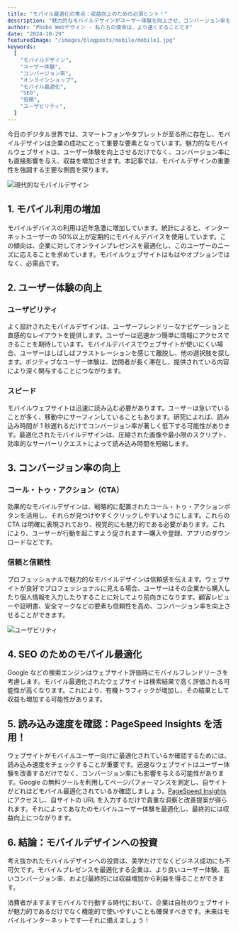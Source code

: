 ```yaml
---
title: "モバイル最適化の焦点：収益向上のための必須ヒント！"
description: "魅力的なモバイルデザインがユーザー体験を向上させ、コンバージョン率を高める方法を学びましょう。"
author: "Phobo Webデザイン - 私たちの使命は、より速くすることです"
date: "2024-10-29"
featuredImage: "/images/blogposts/mobile/mobile1.jpg"
keywords:
  [
    "モバイルデザイン",
    "ユーザー体験",
    "コンバージョン率",
    "オンラインショップ",
    "モバイル最適化",
    "SEO",
    "信頼",
    "ユーザビリティ",
  ]
---
```


今日のデジタル世界では、スマートフォンやタブレットが至る所に存在し、モバイルデザインは企業の成功にとって重要な要素となっています。魅力的なモバイルウェブサイトは、ユーザー体験を向上させるだけでなく、コンバージョン率にも直接影響を与え、収益を増加させます。本記事では、モバイルデザインの重要性を強調する主要な側面を探ります。

![現代的なモバイルデザイン](/images/blogposts/mobile/mobile1.jpg "ユーザーフレンドリーなナビゲーションを示すスマートフォン上の現代的なモバイルデザイン。")

## 1. モバイル利用の増加

モバイルデバイスの利用は近年急激に増加しています。統計によると、インターネットユーザーの 50%以上が定期的にモバイルデバイスを使用しています。この傾向は、企業に対してオンラインプレゼンスを最適化し、このユーザーのニーズに応えることを求めています。モバイルウェブサイトはもはやオプションではなく、必需品です。

## 2. ユーザー体験の向上

### ユーザビリティ

よく設計されたモバイルデザインは、ユーザーフレンドリーなナビゲーションと直感的なレイアウトを提供します。ユーザーは迅速かつ簡単に情報にアクセスできることを期待しています。モバイルデバイスでウェブサイトが使いにくい場合、ユーザーはしばしばフラストレーションを感じて離脱し、他の選択肢を探します。ポジティブなユーザー体験は、訪問者が長く滞在し、提供されている内容により深く関与することにつながります。

### スピード

モバイルウェブサイトは迅速に読み込む必要があります。ユーザーは急いでいることが多く、移動中にサーフィンしていることもあります。研究によれば、読み込み時間が 1 秒遅れるだけでコンバージョン率が著しく低下する可能性があります。最適化されたモバイルデザインは、圧縮された画像や最小限のスクリプト、効率的なサーバーリクエストによって読み込み時間を短縮します。

## 3. コンバージョン率の向上

### コール・トゥ・アクション（CTA）

効果的なモバイルデザインは、戦略的に配置されたコール・トゥ・アクションボタンを活用し、それらが見つけやすくクリックしやすいようにします。これらの CTA は明確に表現されており、視覚的にも魅力的である必要があります。これにより、ユーザーが行動を起こすよう促されます—購入や登録、アプリのダウンロードなどです。

### 信頼と信頼性

プロフェッショナルで魅力的なモバイルデザインは信頼感を伝えます。ウェブサイトが良好でプロフェッショナルに見える場合、ユーザーはその企業から購入したり個人情報を入力したりすることに対してより前向きになります。顧客レビューや証明書、安全マークなどの要素も信頼性を高め、コンバージョン率を向上させることができます。

![ユーザビリティ](/images/blogposts/mobile/mobile2.jpg "直感的なモバイルアプリと対話している多様な人々。")

## 4. SEO のためのモバイル最適化

Google などの検索エンジンはウェブサイト評価時にモバイルフレンドリーさを考慮します。モバイル最適化されたウェブサイトは検索結果で高く評価される可能性が高くなります。これにより、有機トラフィックが増加し、その結果として収益も増加する可能性があります。

## 5. 読み込み速度を確認：PageSpeed Insights を活用！

ウェブサイトがモバイルユーザー向けに最適化されているか確認するためには、読み込み速度をチェックすることが重要です。迅速なウェブサイトはユーザー体験を改善するだけでなく、コンバージョン率にも影響を与える可能性があります。Google の無料ツールを利用してページパフォーマンスを測定し、自サイトがどれほどモバイル最適化されているか確認しましょう。[PageSpeed Insights](https://pagespeed.web.dev/)にアクセスし、自サイトの URL を入力するだけで貴重な洞察と改善提案が得られます。それによってあなたのモバイルユーザー体験を最適化し、最終的には収益向上につながります。

## 6. 結論：モバイルデザインへの投資

考え抜かれたモバイルデザインへの投資は、美学だけでなくビジネス成功にも不可欠です。モバイルプレゼンスを最適化する企業は、より良いユーザー体験、高いコンバージョン率、および最終的には収益増加から利益を得ることができます。

消費者がますますモバイルで行動する時代において、企業は自社のウェブサイトが魅力的であるだけでなく機能的で使いやすいことも確保すべきです。未来はモバイルインターネットです—それに備えましょう！
